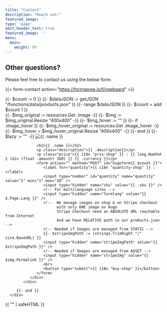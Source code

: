 ```yaml
---
title: "Contact"
description: "Reach out!"
featured_image: ''
type: 'page'
omit_header_text: true
featured_image: ''
menu:
  main:
    weight: 99
---
```


## Other questions?

Please feel free to contact us using the below form:

{{< form-contact action="https://formspree.io/f/xgebgard" >}}




<!--Mandatory  script pour STRIPE -->
<script src="https://js.stripe.com/v3/"></script>

<style>
  /* Pour le shop */
.product input {
  border: 1px solid teal;
  border-radius: 0.25rem;
  font-size: 1.125rem;
  line-height: 1.25rem;
  padding: 0.2rem;
}
.product button {
  background: teal;
  border: none;
  border-radius: 0.25rem;
  color: white;
  font-size: 1.1rem;
  font-weight: 800;
  line-height: 1.1rem;
  padding: 0.25rem;
  width: 110px;
  height: 30px;
  margin-bottom: 40px;
}
.product h2 {
  font-size: 1.25rem;
}
.product .price {
  font-weight: 800;
}
.product .description {
  font-style: italic;
}
</style>

<!-- Titre du SHOP -->
<section class="section bg-gray" id="shop">
   <!-- Shop managed directly by Hugo -->
   <div class="container">
      <div class="row align-items-end">
         <!-- data articles MANDATORY put in /functions/data : needed for create-checkout.js used by Netlify function -->
         {{- $count := 0 }}
         {{- $dataJSON := getJSON "/functions/data/products.json" }}
         {{- range $dataJSON }}
         {{- $count = add $count 1 }}
            <div class="col-lg-4 col-md-6 col-sm-12 ">
               <div class="product">
                  <!--  Images in ASSETS
                        Manage switch 2 images by prodcut / with simple mouse over
                        and adapt same height to avoid flicking -->
                  {{- $img_original := resources.Get .image  -}}
                  {{- $img := $img_original.Resize "400x400" -}}
                  {{- $img_hover := "" }}
                  {{- if .image_hover }}
                     {{- $img_hover_original := resources.Get .image_hover  -}}
                     {{- $img_hover = $img_hover_original.Resize "400x400" -}}
                  {{- end }}
                  {{- $lazy := "" -}}
                  <img
                     {{- if site.Params.global.lazyload.enable }}
                        {{- $lazy = site.Params.global.lazyload.label -}}
                        {{- $placeholder := $img_original.Resize "3x q20" }}
                        src="data:image/jpeg;base64,{{ $placeholder.Content | base64Encode }}"
                        data-src="{{- $img.RelPermalink -}}"
                     {{- else }}
                        src="{{- $img.RelPermalink -}}"
                     {{- end }}
                     class = "img-fluid shadow rounded {{ $lazy -}}"
                     alt = "{{ .name }}"
                     title = "{{- .description -}}"
                     width = "{{- $img.Width -}}" height = "{{- $img.Height -}}"
                     {{- if .image_hover }}
                        onmouseover="this.src='{{ $img_hover.RelPermalink }}'"
                        onmouseout="this.src='{{ $img.RelPermalink }}'"
                     {{- end }}
                  >
                  <!-- Use this code if you want to use images from STATIC folder
                  <img src="{{ .image | relURL }}"
                     {{- if .image_hover }}
                        onmouseover="this.src='{{ .image_hover }}'"
                        onmouseout="this.src='{{ .image }}'"
                     {{- end }}
                     alt = "{{ .name }}"
                     />
                  -->

                  <h2>{{ .name }}</h2>
                  <p class="description">{{ .description}}</p>
                  <p class="price">{{ i18n "prix-shop" }} : {{ lang.NumFmt 2 (div (float .amount) 100) }} {{ .currency }}</p>
                  <form action="" method="POST" id="hugoform{{ $count }}">
                     <label for="quantity">{{ i18n "quantity-shop" }} :</label>
                     <input type="number" id="quantity" name="quantity" value="1" min="1" max="10" />
                     <input type="hidden" name="sku" value="{{ .sku }}" />
                     <!-- For multilanguage sites -->
                     <input type="hidden" name="formlang" value="{{ $.Page.Lang }}" />
                     <!--  We manage images on shop & on Stripe checkout
                           with only ONE image on Hugo
                           Stripe Checkout need an ABSOLUTE URL reachable from Internet
                           And we have RELATIVE path in our products.json -->
                     <!-- Needed if Images are managed from STATIC -->
                     {{- $stripeImgPath := (strings.TrimRight "/" site.BaseURL) }}
                     <input type="hidden" name="stripeImgPath" value="{{ $stripeImgPath }}" />
                     <!-- Needed if Images are managed from ASSET -->
                     <input type="hidden" name="stripeImg" value="{{ $img.Permalink }}" />
                     <br>
                     <button type="submit">{{ i18n "buy-shop" }}</button>
                  </form>
               </div>
            </div>

         {{- end }}
      </div>

   </div>

   <!-- Script for this shop going to Stripe -->
   <script type="module" >
      // Manage submit button goinf to Stripe
      import { handleFormSubmission } from '/js/stripe-purchase.js';
      {{- range seq $count }}
         // Manage eventlistener for each button/form
         document.getElementById('hugoform{{ $count}}').addEventListener('submit', handleFormSubmission);
         {{- $count = sub $count 1 }}
      {{- end }}
   </script>

</section>
{{ "<!-- End shop section -->" | safeHTML }}
